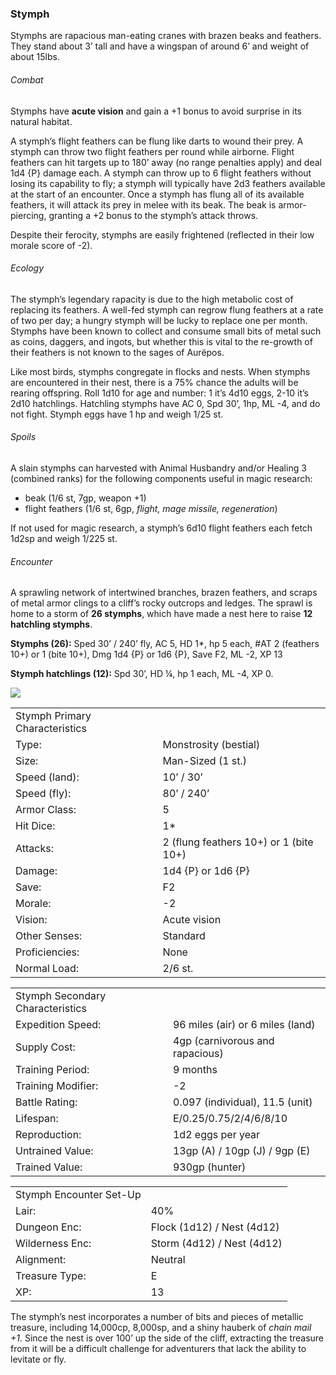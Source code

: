### Stymph

Stymphs are rapacious man-eating cranes with brazen beaks and feathers. They stand about 3’ tall and have a wingspan of around 6’ and weight of about 15lbs.

###### Combat

Stymphs have **acute vision** and gain a +1 bonus to avoid surprise in its natural habitat.

A stymph’s flight feathers can be flung like darts to wound their prey. A stymph can throw two flight feathers per round while airborne. Flight feathers can hit targets up to 180’ away (no range penalties apply) and deal 1d4 {P} damage each. A stymph can throw up to 6 flight feathers without losing its capability to fly; a stymph will typically have 2d3 feathers available at the start of an encounter. Once a stymph has flung all of its available feathers, it will attack its prey in melee with its beak. The beak is armor-piercing, granting a +2 bonus to the stymph’s attack throws.

Despite their ferocity, stymphs are easily frightened (reflected in their low morale score of -2).

###### Ecology

The stymph’s legendary rapacity is due to the high metabolic cost of replacing its feathers. A well-fed stymph can regrow flung feathers at a rate of two per day; a hungry stymph will be lucky to replace one per month. Stymphs have been known to collect and consume small bits of metal such as coins, daggers, and ingots, but whether this is vital to the re-growth of their feathers is not known to the sages of Aurëpos.

Like most birds, stymphs congregate in flocks and nests. When stymphs are encountered in their nest, there is a 75% chance the adults will be rearing offspring. Roll 1d10 for age and number: 1 it’s 4d10 eggs, 2-10 it’s 2d10 hatchlings. Hatchling stymphs have AC 0, Spd 30’, 1hp, ML -4, and do not fight. Stymph eggs have 1 hp and weigh 1/25 st.

###### Spoils

A slain stymphs can harvested with Animal Husbandry and/or Healing 3 (combined ranks) for the following components useful in magic research:

* beak (1/6 st, 7gp, weapon +1)
* flight feathers (1/6 st, 6gp, *flight, mage missile, regeneration*)

If not used for magic research, a stymph’s 6d10 flight feathers each fetch 1d2sp and weigh 1/225 st.

###### Encounter

A sprawling network of intertwined branches, brazen feathers, and scraps of metal armor clings to a cliff’s rocky outcrops and ledges. The sprawl is home to a storm of **26 stymphs**, which have made a nest here to raise **12 hatchling stymphs**.

**Stymphs (26):** Sped 30’ / 240’ fly, AC 5, HD 1\*, hp 5 each, #AT 2 (feathers 10+) or 1 (bite 10+), Dmg 1d4 {P} or 1d6 {P}, Save F2, ML -2, XP 13

**Stymph hatchlings (12):** Spd 30’, HD ¼, hp 1 each, ML -4, XP 0.

![](data:image/png;base64...)

|  |  |
| --- | --- |
| Stymph Primary Characteristics | |
| Type: | Monstrosity (bestial) |
| Size: | Man-Sized (1 st.) |
| Speed (land): | 10’ / 30’ |
| Speed (fly): | 80’ / 240’ |
| Armor Class: | 5 |
| Hit Dice: | 1\* |
| Attacks: | 2 (flung feathers 10+) or 1 (bite 10+) |
| Damage: | 1d4 {P} or 1d6 {P} |
| Save: | F2 |
| Morale: | -2 |
| Vision: | Acute vision |
| Other Senses: | Standard |
| Proficiencies: | None |
| Normal Load: | 2/6 st. |

|  |  |
| --- | --- |
| Stymph Secondary Characteristics | |
| Expedition Speed: | 96 miles (air) or 6 miles (land) |
| Supply Cost: | 4gp (carnivorous and rapacious) |
| Training Period: | 9 months |
| Training Modifier: | -2 |
| Battle Rating: | 0.097 (individual), 11.5 (unit) |
| Lifespan: | E/0.25/0.75/2/4/6/8/10 |
| Reproduction: | 1d2 eggs per year |
| Untrained Value: | 13gp (A) / 10gp (J) / 9gp (E) |
| Trained Value: | 930gp (hunter) |

|  |  |
| --- | --- |
| Stymph Encounter Set-Up | |
| Lair: | 40% |
| Dungeon Enc: | Flock (1d12) / Nest (4d12) |
| Wilderness Enc: | Storm (4d12) / Nest (4d12) |
| Alignment: | Neutral |
| Treasure Type: | E |
| XP: | 13 |

The stymph’s nest incorporates a number of bits and pieces of metallic treasure, including 14,000cp, 8,000sp, and a shiny hauberk of *chain mail +1*. Since the nest is over 100’ up the side of the cliff, extracting the treasure from it will be a difficult challenge for adventurers that lack the ability to levitate or fly.
